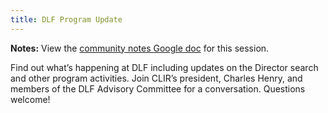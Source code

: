 ```yaml
---
title: DLF Program Update
---
```


**Notes:** View the [community notes Google doc](https://docs.google.com/document/d/1Xa5vwVlDzNcg0wyby6jqsHMWl74JwYwGByaEA3y-zbY/ "DLF Program Update - community notes") for this session.

Find out what’s happening at DLF including updates on the Director search and other program activities. Join CLIR’s president, Charles Henry, and members of the DLF Advisory Committee for a conversation. Questions welcome!
